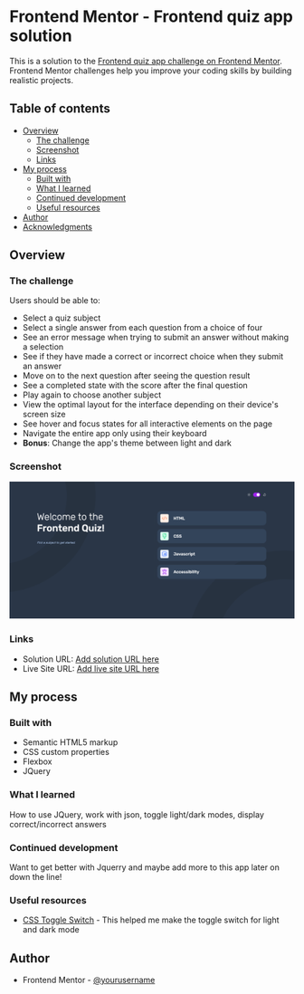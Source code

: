# Frontend Mentor - Frontend quiz app solution

This is a solution to the [Frontend quiz app challenge on Frontend Mentor](https://www.frontendmentor.io/challenges/frontend-quiz-app-BE7xkzXQnU). Frontend Mentor challenges help you improve your coding skills by building realistic projects.

## Table of contents

- [Overview](#overview)
  - [The challenge](#the-challenge)
  - [Screenshot](#screenshot)
  - [Links](#links)
- [My process](#my-process)
  - [Built with](#built-with)
  - [What I learned](#what-i-learned)
  - [Continued development](#continued-development)
  - [Useful resources](#useful-resources)
- [Author](#author)
- [Acknowledgments](#acknowledgments)

## Overview

### The challenge

Users should be able to:

- Select a quiz subject
- Select a single answer from each question from a choice of four
- See an error message when trying to submit an answer without making a selection
- See if they have made a correct or incorrect choice when they submit an answer
- Move on to the next question after seeing the question result
- See a completed state with the score after the final question
- Play again to choose another subject
- View the optimal layout for the interface depending on their device's screen size
- See hover and focus states for all interactive elements on the page
- Navigate the entire app only using their keyboard
- **Bonus**: Change the app's theme between light and dark

### Screenshot

![](./screenshot.png)

### Links

- Solution URL: [Add solution URL here](https://github.com/MattJM1007/Frontend-Quiz-App)
- Live Site URL: [Add live site URL here](https://mattjm1007.github.io/Frontend-Quiz-App/)

## My process

### Built with

- Semantic HTML5 markup
- CSS custom properties
- Flexbox
- JQuery

### What I learned

How to use JQuery, work with json, toggle light/dark modes, display correct/incorrect answers

### Continued development

Want to get better with Jquerry and maybe add more to this app later on down the line!

### Useful resources

- [CSS Toggle Switch](https://www.w3schools.com/howto/howto_css_switch.asp) - This helped me make the toggle switch for light and dark mode

## Author

- Frontend Mentor - [@yourusername](https://www.frontendmentor.io/profile/MattJM1007)
